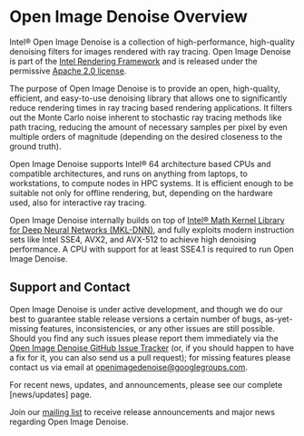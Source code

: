 Open Image Denoise Overview
===========================

Intel® Open Image Denoise is a collection of high-performance,
high-quality denoising filters for images rendered with ray tracing.
Open Image Denoise is part of the
[Intel Rendering Framework](https://software.intel.com/en-us/rendering-framework)
and is released under the permissive
[Apache 2.0 license](http://www.apache.org/licenses/LICENSE-2.0).

The purpose of Open Image Denoise is to provide an open, high-quality,
efficient, and easy-to-use denoising library that allows one to significantly
reduce rendering times in ray tracing based rendering applications. It filters
out the Monte Carlo noise inherent to stochastic ray tracing methods like path
tracing, reducing the amount of necessary samples per pixel by even multiple
orders of magnitude (depending on the desired closeness to the ground truth).

Open Image Denoise supports Intel® 64 architecture based CPUs and compatible
architectures, and runs on anything from laptops, to workstations, to compute
nodes in HPC systems. It is efficient enough to be suitable not only for
offline rendering, but, depending on the hardware used, also for interactive
ray tracing.

Open Image Denoise internally builds on top of
[Intel® Math Kernel Library for Deep Neural Networks (MKL-DNN)](https://github.com/intel/mkl-dnn),
and fully exploits modern instruction sets like Intel SSE4, AVX2, and AVX-512
to achieve high denoising performance. A CPU with support for at least SSE4.1
is required to run Open Image Denoise.


Support and Contact
-------------------

Open Image Denoise is under active development, and though we do our best to
guarantee stable release versions a certain number of bugs, as-yet-missing
features, inconsistencies, or any other issues are still possible. Should you
find any such issues please report them immediately via the
[Open Image Denoise GitHub Issue Tracker](https://github.com/OpenImageDenoise/oidn/issues)
(or, if you should happen to have a fix for it, you can also send us a pull
request); for missing features please contact us via email at
<openimagedenoise@googlegroups.com>.

For recent news, updates, and announcements, please see our complete
[news/updates] page.

Join our [mailing list](https://groups.google.com/d/forum/openimagedenoise/) to
receive release announcements and major news regarding Open Image Denoise.

